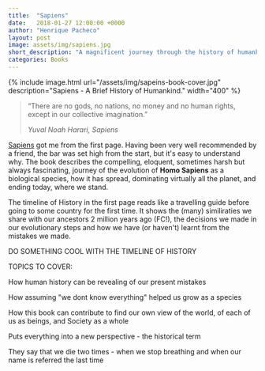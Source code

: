 ```yaml
---
title:  "Sapiens"
date:   2018-01-27 12:00:00 +0000
author: "Henrique Pacheco"
layout: post
image: assets/img/sapiens.jpg
short_description: "A magnificent journey through the history of humankind"
categories: Books
---
```


{% include image.html url="/assets/img/sapeins-book-cover.jpg" description="Sapiens - A Brief History of Humankind." width="400" %}

> “There are no gods, no nations, no money and no human rights, except in our collective imagination.”
>
> *Yuval Noah Harari, Sapiens*

[Sapiens][sapiens-link] got me from the first page. Having been very well recommended by a friend, the bar was set high from the start, but it's easy to understand why. The book describes the compelling, eloquent, sometimes harsh but always fascinating, journey of the evolution of **Homo Sapiens** as a biological species, how it has spread, dominating virtually all the planet, and ending today, where we stand.

The timeline of History in the first page reads like a travelling guide before going to some country for the first time. It shows the (many) similiraties we share with our ancestors 2 million years ago (FC!), the decisions we made in our evolutionary steps and how we have (or haven't) learnt from the mistakes we made.


DO SOMETHING COOL WITH THE TIMELINE OF HISTORY



TOPICS TO COVER:


How human history can be revealing of our present mistakes

How assuming "we dont know everything" helped us grow as a species

How this book can contribute to find our own view of the world, of each of us as beings, and Society as a whole

Puts everything into a new perspective - the historical term

They say that we die two times - when we stop breathing and when our name is referred the last time


[sapiens-link]: https://www.goodreads.com/book/show/23692271-sapiens
